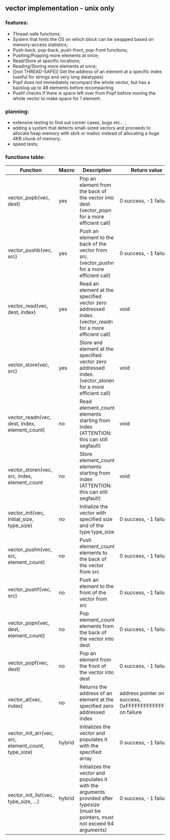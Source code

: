 ## vector implementation - unix only

### features:
* Thread-safe functions;
* System that hints the OS on which block can be swapped based on memory-access statistics;
* Push-back, pop-back, push-front, pop-front functions;
* Pushing/Popping more elements at once;
* Read/Store at specific locations;
* Reading/Storing more elements at once;
* [[not THREAD-SAFE]] Get the address of an element at a specific index (useful for strings and very long datatypes)
* Popf does not immediately recompact the whole vector, but has a backlog up to 48 elements before recompacting
* Pushf checks if there is space left over from Popf before moving the whole vector to make space for 1 element.

### planning:
* extensive testing to find out corner cases, bugs etc... ;
* adding a system that detects small-sized vectors and proceeds to allocate heap memory with sbrk or malloc instead of allocating a huge 4KB chunk of memory;
* speed tests;

### functions table:

|Function|Macro|Description|Return value|
|--------|-----|-----------|------------|
|vector_popb(vec, dest)|yes|Pop an element from the back of the vector into dest. (vector_popn for a more efficient call)|0 success, -1 failure|
|vector_pushb(vec, src)|yes|Push an element to the back of the vector from src. (vector_pushn for a more efficient call)|0 success, -1 failure|
|vector_read(vec, dest, index)|yes|Read an element at the specified vector zero addressed index. (vector_readn for a more efficient call)|void|
|vector_store(vec, src)|yes|Store and element at the specified vector zero addressed index. (vector_storen for a more efficient call)|void|
|vector_readn(vec, dest, index, element_count)|no|Read element_count elements starting from index (ATTENTION: this can still segfault)|void|
|vector_storen(vec, src, index, element_count|no|Store element_count elements starting from index (ATTENTION: this can still segfault)|void|
|vector_init(vec, initial_size, type_size)|no|Initialize the vector with specified size and of the type type_size|0 success, -1 failure|
|vector_pushn(vec, src, element_count)|no|Push element_count elements to the back of the vector from src|0 success, -1 failure|
|vector_pushf(vec, src)|no|Push an element to the front of the vector from src|0 success, -1 failure|
|vector_popn(vec, dest, element_count)|no|Pop element_count elements from the back of the vector into dest|0 success, -1 failure|
|vector_popf(vec, dest)|no|Pop an element from the front of the vector into dest|0 success, -1 failure|
|vector_at(vec, index)|no|Returns the address of an element at the specified zero addressed index|address pointer on success, 0xFFFFFFFFFFFFFFFF on failure|
|vector_init_arr(vec, src, element_count, type_size)|hybrid|Initializes the vector and populates it with the specified array|0 success, -1 failure|
|vector_init_list(vec, type_size, ...)|hybrid|Initializes the vector and populates it with the arguments provided after _typesize_ (must be pointers, must not exceed 64 arguments)|0 success, -1 failure \


